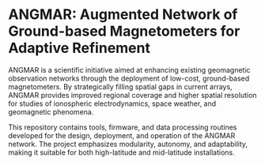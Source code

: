 # ANGMAR: Augmented Network of Ground-based Magnetometers for Adaptive Refinement

ANGMAR is a scientific initiative aimed at enhancing existing geomagnetic observation networks through the deployment of low-cost, ground-based magnetometers. By strategically filling spatial gaps in current arrays, ANGMAR provides improved regional coverage and higher spatial resolution for studies of ionospheric electrodynamics, space weather, and geomagnetic phenomena.

This repository contains tools, firmware, and data processing routines developed for the design, deployment, and operation of the ANGMAR network. The project emphasizes modularity, autonomy, and adaptability, making it suitable for both high-latitude and mid-latitude installations.
